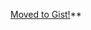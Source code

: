 <a href="https://gist.github.com/JamesJebson/a9a8a77a335d612ffbbf" target="_blank">Moved to Gist!</a>**
